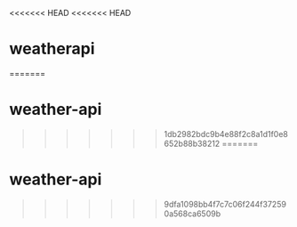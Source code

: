 <<<<<<< HEAD
<<<<<<< HEAD
# weatherapi
=======
# weather-api
>>>>>>> 1db2982bdc9b4e88f2c8a1d1f0e8652b88b38212
=======
# weather-api
>>>>>>> 9dfa1098bb4f7c7c06f244f372590a568ca6509b
